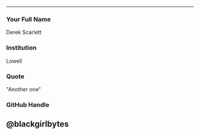 ---
### Your Full Name

Derek Scarlett

### Institution

Lowell

### Quote

"Another one"

### GitHub Handle

@blackgirlbytes
----